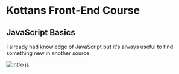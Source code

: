 # Kottans Front-End Course

## JavaScript Basics

I already had knowledge of JavaScript but it's always useful to find something new in another source.

![intro js](https://kurosavaakira.github.io/kottans-frontend/task_js_basics/intro-js.png)